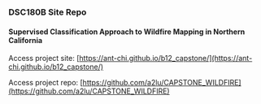 ### DSC180B Site Repo
#### Supervised Classification Approach to Wildfire Mapping in Northern California

Access project site: 
[https://ant-chi.github.io/b12_capstone/](https://ant-chi.github.io/b12_capstone/)

Access project repo: [https://github.com/a2lu/CAPSTONE_WILDFIRE](https://github.com/a2lu/CAPSTONE_WILDFIRE)
